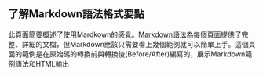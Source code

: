 了解Markdown語法格式要點
---
此頁面簡要概述了使用Mardkown的感覺。[Markdown語法][s]為每個頁面提供了完整、詳細的文檔，但Markdown應該只需要看上幾個範例就可以簡單上手。這個頁面的範例是在原始碼的轉換前與轉換後(Before/After)編寫的，展示Markdown範例語法和HTML輸出

[s]: ./Markdonw%20Syntax.md
